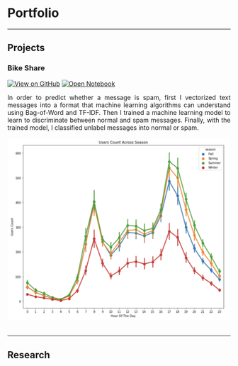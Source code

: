 # Portfolio
---
## Projects



### Bike Share

[![View on GitHub](https://img.shields.io/badge/GitHub-View_on_GitHub-blue?logo=GitHub)](https://github.com/brodoluca/brodoluca.github.io/blob/main/Projects/Bike%20Share/BikeSharing.ipynb)
[![Open Notebook](https://img.shields.io/badge/Jupyter-Open_Notebook-blue?logo=Jupyter)](Projects/BikeSharing.html)

<div style="text-align: justify">In order to predict whether a message is spam, first I vectorized text messages into a format that machine learning algorithms can understand using Bag-of-Word and TF-IDF. Then I trained a machine learning model to learn to discriminate between normal and spam messages. Finally, with the trained model, I classified unlabel messages into normal or spam.</div>
<br>
<center><img src="images/bike_share.png"/></center>
<br>


---
## Research

